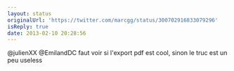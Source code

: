 ```yaml
---
layout: status
originalUrl: 'https://twitter.com/marcgg/status/300702916833079296'
isReply: true
date: 2013-02-10 20:28:56
---
```


@julienXX @EmilandDC faut voir si l'export pdf est cool, sinon le truc est un peu useless
